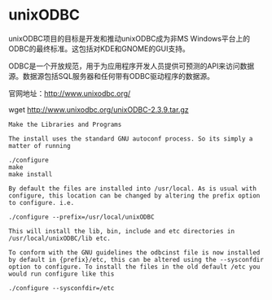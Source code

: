 # unixODBC



unixODBC项目的目标是开发和推动unixODBC成为非MS Windows平台上的ODBC的最终标准。这包括对KDE和GNOME的GUI支持。

ODBC是一个开放规范，用于为应用程序开发人员提供可预测的API来访问数据源。数据源包括SQL服务器和任何带有ODBC驱动程序的数据源。



官网地址：http://www.unixodbc.org/



wget http://www.unixodbc.org/unixODBC-2.3.9.tar.gz



```
Make the Libraries and Programs

The install uses the standard GNU autoconf process. So its simply a matter of running

./configure
make
make install

By default the files are installed into /usr/local. As is usual with configure, this location can be changed by altering the prefix option to configure. i.e.

./configure --prefix=/usr/local/unixODBC

This will install the lib, bin, include and etc directories in /usr/local/unixODBC/lib etc.

To conform with the GNU guidelines the odbcinst file is now installed by default in {prefix}/etc, this can be altered using the --sysconfdir option to configure. To install the files in the old default /etc you would run configure like this

./configure --sysconfdir=/etc 
```


